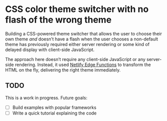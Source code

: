 # CSS color theme switcher with no flash of the wrong theme

Building a CSS-powered theme switcher that allows the user to choose their own theme _and_ doesn’t have a flash when the user chooses a non-default theme has previously required either server rendering or some kind of delayed display with client-side JavaScript.

The approach here doesn’t require any client-side JavaScript or any server-side rendering. Instead, it used [Netlify Edge Functions](https://docs.netlify.com/edge-functions/overview/) to transform the HTML on the fly, delivering the right theme immediately.

## TODO

This is a work in progress. Future goals:

- [ ] Build examples with popular frameworks
- [ ] Write a quick tutorial explaining the code
